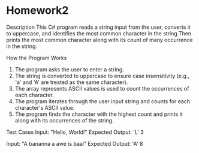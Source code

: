 # Homework2

Description
This C# program reads a string input from the user, converts it to uppercase, and identifies the most common character in the string.Then prints the most common character along with its count of many occurrence in the string.

How the Program Works
1. The program asks the user to enter a string.
2. The string is converted to uppercase to ensure case insensitivity (e.g., 'a' and 'A' are treated as the same character).
3. The array represents ASCII values is used to count the occurrences of each character.
4. The program iterates through the user input string and counts for each character's ASCII value.
5. The program finds the character with the highest count and prints it along with its occurrences of the string.

Test Cases 
Input: "Hello, World!"
Expected Output:
'L' 3

Input: "A bananna a awe is baal"
Expected Output:
'A' 8
